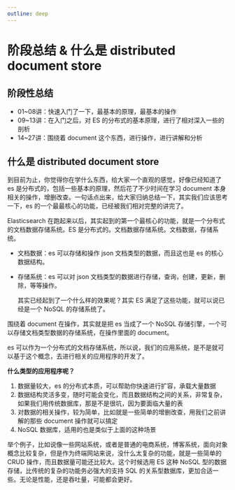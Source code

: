 ```yaml
---
outline: deep
---
```

# 阶段总结 & 什么是 distributed document store

## 阶段性总结

- 01~08讲：快速入门了一下，最基本的原理，最基本的操作
- 09~13讲：在入门之后，对 ES 的分布式的基本原理，进行了相对深入一些的剖析
- 14~27讲：围绕着 document 这个东西，进行操作，进行讲解和分析

## 什么是 distributed document store

到目前为止，你觉得你在学什么东西，给大家一个直观的感觉，好像已经知道了 es 是分布式的，包括一些基本的原理，然后花了不少时间在学习 document 本身相关的操作，增删改查。一句话点出来，给大家归纳总结一下，其实我们应该思考一下，es 的一个最最核心的功能，已经被我们相对完整的讲完了。

Elasticsearch 在跑起来以后，其实起到的第一个最核心的功能，就是一个分布式的文档数据存储系统。ES 是分布式的。文档数据存储系统。文档数据，存储系统。

- 文档数据：es 可以存储和操作 json 文档类型的数据，而且这也是 es 的核心数据结构。
- 存储系统：es 可以对 json 文档类型的数据进行存储，查询，创建，更新，删除，等等操作。

    其实已经起到了一个什么样的效果呢？其实 ES 满足了这些功能，就可以说已经是一个 NoSQL 的存储系统了。

围绕着 document 在操作，其实就是把 es 当成了一个 NoSQL 存储引擎，一个可以存储文档类型数据的存储系统，在操作里面的 document。

es 可以作为一个分布式的文档存储系统，所以说，我们的应用系统，是不是就可以基于这个概念，去进行相关的应用程序的开发了。

**什么类型的应用程序呢？**

1. 数据量较大，es 的分布式本质，可以帮助你快速进行扩容，承载大量数据
2. 数据结构灵活多变，随时可能会变化，而且数据结构之间的关系，非常复杂，如果我们用传统数据库，那是不是很坑，因为要面临大量的表
3. 对数据的相关操作，较为简单，比如就是一些简单的增删改查，用我们之前讲解的那些 document 操作就可以搞定
4. NoSQL 数据库，适用的也是类似于上面的这种场景

举个例子，比如说像一些网站系统，或者是普通的电商系统，博客系统，面向对象概念比较复杂，但是作为终端网站来说，没什么太复杂的功能，就是一些简单的 CRUD 操作，而且数据量可能还比较大。这个时候选用 ES 这种 NoSQL 型的数据存储，比传统的复杂的功能务必强大的支持 SQL 的关系型数据库，更加合适一些。无论是性能，还是吞吐量，可能都会更好。
